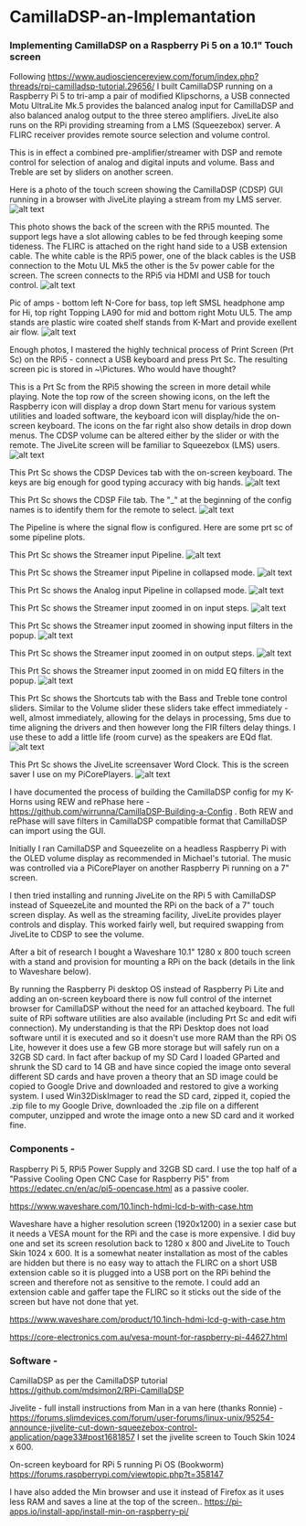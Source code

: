 # CamillaDSP-an-Implemantation
### Implementing CamillaDSP on a Raspberry Pi 5 on a 10.1" Touch screen

Following https://www.audiosciencereview.com/forum/index.php?threads/rpi-camilladsp-tutorial.29656/ I built CamillaDSP running on a Raspberry Pi 5 to tri-amp a pair of modified Klipschorns, a USB connected Motu UltraLite Mk.5 provides the balanced analog input for CamillaDSP and also balanced analog output to the three stereo amplifiers. JiveLite also runs on the RPi providing streaming from a LMS (Squeezebox) server. A FLIRC receiver provides remote source selection and volume control.

This is in effect a combined pre-amplifier/streamer with DSP and remote control for selection of analog and digital inputs and volume. Bass and Treble are set by sliders on another screen.

Here is a photo of the touch screen showing the CamillaDSP (CDSP) GUI running in a browser with JiveLite playing a stream from my LMS server.
![alt text](<Images/10.1 screen front pic.JPG>)

This photo shows the back of the screen with the RPi5 mounted. The support legs have a slot  allowing cables to be fed through keeping some tideness. The FLIRC is attached on the right hand side to a USB extension cable. The white cable is the RPi5 power, one of the black cables is the USB connection to the Motu UL Mk5 the other is the 5v power cable for the screen. The screen connects to the RPi5 via HDMI and USB for touch control.
![alt text](<Images/10.1 screen back showing RPi5.JPG>)

Pic of amps - bottom left N-Core for bass, top left SMSL headphone amp for Hi, top right Topping LA90 for mid and bottom right Motu UL5. The amp stands are plastic wire coated shelf stands from K-Mart and provide exellent air flow.
![alt text](<Images/Motu UL5 and amps.JPG>)
 

Enough photos, I mastered the highly technical process of Print Screen (Prt Sc) on the RPi5 - connect a USB keyboard and press Prt Sc. The resulting screen pic is stored in ~\Pictures. Who would have thought?

This is a Prt Sc from the RPi5 showing the screen in more detail while playing.
Note the top row of the screen showing icons, on the left the Raspberry icon will display a drop down Start menu for various system utilities and loaded software, the keyboard icon will display/hide the on-screen keyboard. The icons on the far right also show details in drop down menus. The CDSP volume can be altered either by the slider or with the remote. The JiveLite screen will be familiar to Squeezebox (LMS) users.
![alt text](<Images/10.1 screen Jivelite and Firefox CamillaDSP.jpg>)

This Prt Sc shows the CDSP Devices tab with the on-screen keyboard. The keys are big enough for good typing accuracy with big hands.
![alt text](<Images/10.1 screen Devices tab with on-screen keyboard.jpg>)

This Prt Sc shows the CDSP File tab. The "_" at the beginning of the config names is to identify them for the remote to select.
![alt text](<Images/10.1 screen CamillaDSP Files tab.jpg>)

The Pipeline is where the signal flow is configured. Here are some prt sc of some pipeline plots.

This Prt Sc shows the Streamer input Pipeline. 
![alt text](<Images/10.1 screen streamer pipeline.jpg>)

This Prt Sc shows the Streamer input Pipeline in collapsed mode. 
![alt text](<Images/10.1 screen streamer pipeline collapsed.jpg>)

This Prt Sc shows the Analog input Pipeline in collapsed mode.
![alt text](<Images/10.1 screen analog pipeline collapsed.jpg>)

This Prt Sc shows the Streamer input zoomed in on input steps.
![alt text](<Images/10.1 screen streamer pipeline zoom in input.jpg>)

This Prt Sc shows the Streamer input zoomed in showing input filters in the popup.
![alt text](<Images/10.1 screen streamer pipeline zoom in input showing input PEQs.jpg>)

This Prt Sc shows the Streamer input zoomed in on output steps.
![alt text](<Images/10.1 screen streamer pipeline zoom in closer on output.jpg>)

This Prt Sc shows the Streamer input zoomed in on midd EQ filters in the popup.
![alt text](<Images/10.1 screen streamer pipeline zoom in closer on output showing Mid EQ Filters.jpg>)

This Prt Sc shows the Shortcuts tab with the Bass and Treble tone control sliders. Similar to the Volume slider these sliders take effect immediately - well, almost immediately, allowing for the delays in processing, 5ms due to time aligning the drivers and then however long the FIR filters delay things. I use these to add a little life (room curve) as the speakers are EQd flat.
![alt text](<Images/10.1 screen CamillaDSP Shortcuts.jpg>)

 This Prt Sc shows the JiveLite screensaver Word Clock. This is the screen saver I use on my PiCorePlayers.
 ![alt text](<Images/10.1 screen JiveLite screensaver Word Clock.jpg>)


I have documented the process of building the CamillaDSP config for my K-Horns using REW and rePhase here - https://github.com/wirrunna/CamillaDSP-Building-a-Config . Both REW and rePhase will save filters in CamillaDSP compatible format that CamillaDSP can import using the GUI.


Initially I ran CamillaDSP and Squeezelite on a headless Raspberry Pi with the OLED volume display as recommended in Michael's tutorial. The music was controlled via a  PiCorePlayer on another Raspberry Pi running on a 7" screen. 

I then tried installing and running JiveLite on the RPi 5 with CamillaDSP instead of SqueezeLite and mounted the RPi on the back of a 7" touch screen display. As well as the streaming facility, JiveLite provides player controls and display. This worked fairly well, but required swapping from JiveLite to CDSP to see the volume.

After a bit of research I bought a Waveshare 10.1" 1280 x 800 touch screen with a stand and provision for mounting a RPi on the back (details in the link to Waveshare below). 

By running the Raspberry Pi desktop OS instead of Raspberry Pi Lite and adding an on-screen keyboard there is now full control of the internet browser for CamillaDSP without the need for an attached keyboard. The full suite of RPi software utilities are also available (including Prt Sc and edit wifi connection). My understanding is that the RPi Desktop does not load software until it is executed and so it doesn't use more RAM than the RPi OS Lite, however it does use a few GB more storage but will safely run on a 32GB SD card. In fact after backup of my SD Card I loaded GParted and shrunk the SD card to 14 GB and have since copied the image onto several different SD cards and have proven a theory that an SD image could be copied to Google Drive and downloaded and restored to give a working system. I used Win32DiskImager to read the SD card, zipped it, copied the .zip file to my Google Drive, downloaded the .zip file on a different computer, unzipped and wrote the image onto a new SD card and it worked fine.


### Components - 
Raspberry Pi 5, RPi5 Power Supply and 32GB SD card. I use the top half of a "Passive Cooling Open CNC Case for Raspberry Pi5" from https://edatec.cn/en/ac/pi5-opencase.html as a passive cooler.

https://www.waveshare.com/10.1inch-hdmi-lcd-b-with-case.htm

Waveshare have a higher resolution screen (1920x1200) in a sexier case but it needs a VESA mount for the RPi and the case is more expensive. I did buy one and set its screen resolution back to 1280 x 800 and JiveLite to Touch Skin 1024 x 600. It is a somewhat neater installation as most of the cables are hidden but there is no easy way to attach the FLIRC on a short USB extension cable so it is plugged into a USB port on the RPi behind the screen and therefore not as sensitive to the remote. I could add an extension cable and gaffer tape the FLIRC so it sticks out the side of the screen but have not done that yet.

https://www.waveshare.com/product/10.1inch-hdmi-lcd-g-with-case.htm

https://core-electronics.com.au/vesa-mount-for-raspberry-pi-44627.html

### Software -
CamillaDSP as per the CamillaDSP tutorial 
https://github.com/mdsimon2/RPi-CamillaDSP

Jivelite - full install instructions from Man in a van here (thanks Ronnie) -
https://forums.slimdevices.com/forum/user-forums/linux-unix/95254-announce-jivelite-cut-down-squeezebox-control-application/page33#post1681857
I set the jivelite screen to Touch Skin 1024 x 600.

On-screen keyboard for RPi 5 running Pi OS (Bookworm)
https://forums.raspberrypi.com/viewtopic.php?t=358147

I have also added the Min browser and use it instead of Firefox as it uses less RAM and saves a line at the top of the screen..
https://pi-apps.io/install-app/install-min-on-raspberry-pi/
